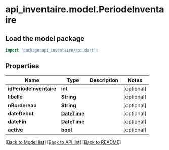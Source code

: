 # api_inventaire.model.PeriodeInventaire

## Load the model package
```dart
import 'package:api_inventaire/api.dart';
```

## Properties
Name | Type | Description | Notes
------------ | ------------- | ------------- | -------------
**idPeriodeInventaire** | **int** |  | [optional] 
**libelle** | **String** |  | [optional] 
**nBordereau** | **String** |  | [optional] 
**dateDebut** | [**DateTime**](DateTime.md) |  | [optional] 
**dateFin** | [**DateTime**](DateTime.md) |  | [optional] 
**active** | **bool** |  | [optional] 

[[Back to Model list]](../README.md#documentation-for-models) [[Back to API list]](../README.md#documentation-for-api-endpoints) [[Back to README]](../README.md)



